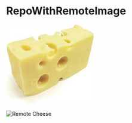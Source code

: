 # RepoWithRemoteImage
![Cheese](.idea/azure/cheeseImage.jpeg)


![Remote Cheese](https://freepngimg.com/png/10936-cheese-png)

